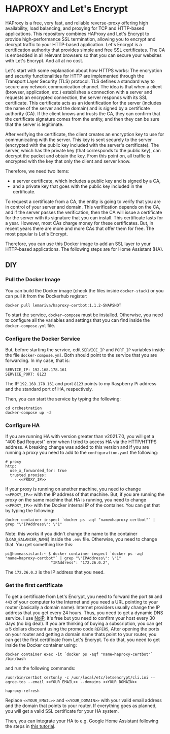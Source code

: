 # HAPROXY and Let's Encrypt

HAProxy is a free, very fast, and reliable reverse-proxy offering high availability, load balancing, and proxying for TCP and HTTP-based applications. 
This repository combines HAProxy and Let's Encrypt to provide high-performance SSL termination, allowing you to encrypt and decrypt traffic to your HTTP-based application. Let's Encrypt is a certification authority that provides simple and free SSL certificates. The CA is embedded in all relevant browsers so that you can secure your websites with Let's Encrypt. And all at no cost.

Let's start with some explanation about how HTTPS works: The encryption and security functionalities for HTTP are implemented through the Transport Layer Security (TLS) protocol. TLS defines a standard way to secure any network communication channel. The idea is that when a client (browser, application, etc.) establishes a connection with a server and requests an encrypted connection, the server responds with its SSL certificate. This certificate acts as an identification for the server (includes the name of the server and the domain) and is signed by a certificate authority (CA). If the client knows and trusts the CA, they can confirm that the certificate signature comes from the entity, and then they can be sure that the server is legitimate.

After verifying the certificate, the client creates an encryption key to use for communicating with the server. This key is sent securely to the server (encrypted with the public key included with the server's certificate). The server, which has the private key (that corresponds to the public key), can decrypt the packet and obtain the key. From this point on, all traffic is encrypted with the key that only the client and server know.

Therefore, we need two items:

* a server certificate, which includes a public key and is signed by a CA,
* and a private key that goes with the public key included in the certificate.

To request a certificate from a CA, the entity is going to verify that you are in control of your server and domain. This verification depends on the CA, and if the server passes the verification, then the CA will issue a certificate for the server with its signature that you can install. This certificate lasts for a year. However, most CAs charge money for these certificates. But, in recent years there are more and more CAs that offer them for free. The most popular is Let's Encrypt.

Therefore, you can use this Docker image to add an SSL layer to your HTTP-based applications. The following steps are for Home Assistant (HA).

## DIY

### Pull the Docker Image
You can build the Docker image (check the files inside `docker-stack`) or you can pull it from the Dockerhub register:
```
docker pull lemariva/haproxy-certbot:1.1.2-SNAPSHOT
```
To start the service, `docker-compose` must be installed. Otherwise, you need to configure all the variables and settings that you can find inside the `docker-compose.yml` file.

### Configure the Docker Service
But, before starting the service, edit `SERVICE_IP` and `PORT_IP` variables inside the file `docker-compose.yml`. Both should point to the service that you are forwarding. In my case, that is:
```
SERVICE_IP: 192.168.178.161
SERVICE_PORT: 8123
```
The IP `192.168.178.161` and port `8123` points to my Raspberry Pi address and the standard port of HA, respectively.

Then, you can start the service by typing the following:
```
cd orchestration
docker-compose up -d
```

### Configure HA
If you are running HA with version greater than v2021.7.0, you will get a "400 Bad Request" error when I tried to access HA via the HTTP/HTTPS address. A breaking change was added to this version and if you are running a proxy you need to add to the `configuration.yaml` the following:
```
# proxy
http:
  use_x_forwarded_for: true
  trusted_proxies:
    - <<PROXY_IP>>
```
If your proxy is running on another machine, you need to change `<<PROXY_IP>>` with the IP address of that machine. But, if you are running the proxy on the same machine that HA is running, you need to change `<<PROXY_IP>>` with the Docker internal IP of the container. You can get that by typing the following:
```
docker container inspect `docker ps -aqf "name=haproxy-certbot"` | grep "\"IPAddress\": \"1"
```
Note: this works if you didn't change the name to the container (`LOAD_BALANCER_NAME`) inside the `.env` file. Otherwise, you need to change that.
You get something like this:
```
pi@homeassistant:~ $ docker container inspect `docker ps -aqf "name=haproxy-certbot"` | grep "\"IPAddress\": \"1"
                    "IPAddress": "172.26.0.2",
```
The `172.26.0.2` is the IP address that you need.

### Get the first certificate
To get a certificate from Let's Encrypt, you need to forward the port `80` and `443` of your computer to the Internet and you need a URL pointing to your router (basically a domain name). Internet providers usually change the IP address that you get every 24 hours. Thus, you need to get a dynamic DNS service. I use [NoIP](https://www.noip.com?fpr=y842j), it's free but you need to confirm your host every 30 days (no big deal). If you are thinking of buying a subscription, you can get a 5 dollars discount using the promo code `REFER5`, After opening the ports on your router and getting a domain name thats point to your router, you can get the first certificate from Let's Encrypt. To do that, you need to get inside the Docker container using:
```
docker container exec -it `docker ps -aqf "name=haproxy-certbot"` /bin/bash
```
and run the following commands:
```
/usr/bin/certbot certonly -c /usr/local/etc/letsencrypt/cli.ini --agree-tos --email <<YOUR_EMAIL>> --domains <<YOUR_DOMAIN>>

haproxy-refresh
```
Replace `<<YOUR_EMAIL>>` and `<<YOUR_DOMAIN>>` with your valid email address and the domain that points to your router. If everything goes as planned, you will get a valid SSL certificate for your HA system.

Then, you can integrate your HA to e.g. Google Home Assistant following the steps in [this tutorial](https://www.home-assistant.io/integrations/google_assistant/).

